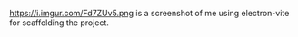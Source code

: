 https://i.imgur.com/Fd7ZUv5.png is a screenshot of me using electron-vite for scaffolding the project.
